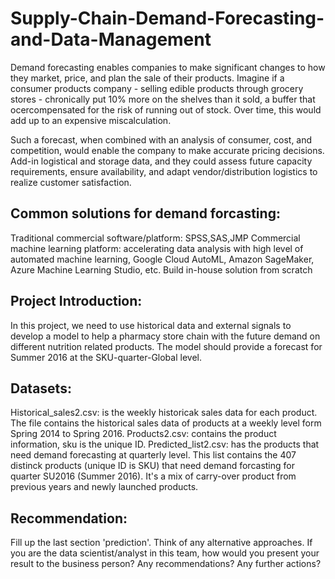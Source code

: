 # Supply-Chain-Demand-Forecasting-and-Data-Management

Demand forecasting enables companies to make significant changes to how they market, price, and plan the sale of their products. Imagine if a consumer products company - selling edible products through grocery stores - chronically put 10% more on the shelves than it sold, a buffer that ocercompensated for the risk of running out of stock. Over time, this would add up to an expensive miscalculation.

Such a forecast, when combined with an analysis of consumer, cost, and competition, would enable the company to make accurate pricing decisions. Add-in logistical and storage data, and they could assess future capacity requirements, ensure availability, and adapt vendor/distribution logistics to realize customer satisfaction.

## Common solutions for demand forcasting:

Traditional commercial software/platform: SPSS,SAS,JMP
Commercial machine learning platform: accelerating data analysis with high level of automated machine learning, Google Cloud AutoML, Amazon SageMaker, Azure Machine Learning Studio, etc.
Build in-house solution from scratch

## Project Introduction:

In this project, we need to use historical data and external signals to develop a model to help a pharmacy store chain with the future demand on different nutrition related products. The model should provide a forecast for Summer 2016 at the SKU-quarter-Global level.

## Datasets:

Historical_sales2.csv: is the weekly historicak sales data for each product. The file contains the historical sales data of products at a weekly level form Spring 2014 to Spring 2016.
Products2.csv: contains the product information, sku is the unique ID.
Predicted_list2.csv: has the products that need demand forecasting at quarterly level. This list contains the 407 distinck products (unique ID is SKU) that need demand forcasting for quarter SU2016 (Summer 2016). It's a mix of carry-over product from previous years and newly launched products.

## Recommendation:

Fill up the last section 'prediction'.
Think of any alternative approaches.
If you are the data scientist/analyst in this team, how would you present your result to the business person? Any recommendations? Any further actions?
